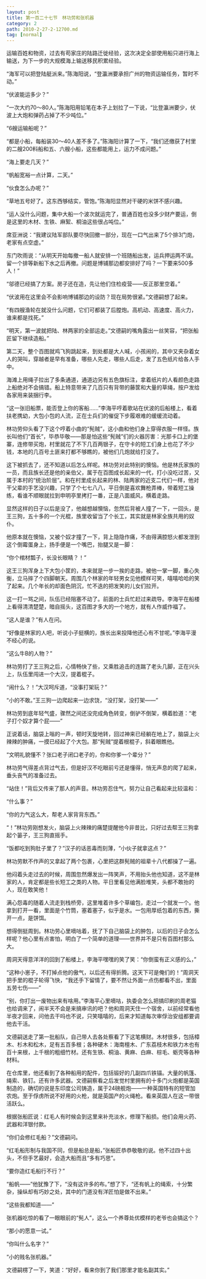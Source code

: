 ```yaml
---
layout: post
title: 第一百二十七节　林功劳和张机器
category: 2
path: 2010-2-27-2-12700.md
tag: [normal]
---
```


运输百姓和物资，过去有苟家庄的陆路迁徙经验，这次决定全部使用船只进行海上输送，为下一步的大规模海上输送移民积累经验。

“海军可以把登陆艇派来。”陈海阳说，“登瀛洲要承担广州的物资运输任务，暂时不动。”

“伏波能运多少？”

“一次大约70～80人。”陈海阳用铅笔在本子上划拉了一下说，“比登瀛洲要少，伏波上大炮和弹药占掉了不少吨位。”

“6艘运输船呢？”

“都是小船，每船装30～40人差不多了。”陈海阳计算了一下，“我们还缴获了村里的二艘200料船和五、六艘小船，这些都能用上，运力不成问题。”

“海上要走几天？”

“帆船宽裕一点计算，二天。”

“伙食怎么办呢？”

“草地五号好了。这东西够结实，管饱。”陈海阳显然对干硬的米饼不感兴趣。

“运人没什么问题，集中大船一个波次就运完了，普通百姓也没多少财产要运，倒是这里的木材、生铁、麻絮、桐油这些很占吨位。”

席亚洲说：“我建议陆军部队要尽快回撤一部分，现在一口气出来了5个排3门炮，老家有点空虚。”

东门吹雨说：“从明天开始每撤一船人就安排一个班随船出发，运兵押运两不误。留一个排等新船下水之后再撤。问题是博铺那边都安排好了吗？一下要来500多人！”

“邬德已经搞了方案。房子还在造，先让他们住检疫营――反正那里空着。”

“伏波用在这里会不会影响博铺那边的设防？现在局势很紧。”文德嗣想了起来。

“有四艘渔轮在就没什么问题，它们可都装了后膛炮。高机动、高速度、高火力，谁来都是找死。”

“明天，第一波就把陆、林两家的全部运走。”文德嗣的嘴角露出一丝笑容，“把张船匠留下继续造船。”

第二天，整个百图就鸡飞狗跳起来，到处都是大人喊，小孩闹的，其中又夹杂着女人的哭叫，穿越者是早有准备，哪些人先走，哪些人后走，发了五色纸片给各人手中。

海滩上用绳子拉出了多条通道，通道边另有五色旗标注，拿着纸片的人看颜色走路上船绝对不会搞错。船上特意带来了几百只有背带的藤筐和大量的草绳，按户发给各家用来装捆行李。

“这一张旧船票，能否登上你的客船……”李海平哼着歌站在伏波的后船楼上，看着扶老携幼，大包小包的人流，正在士兵们的催促下步履艰难的缓缓流动着。

林功劳仰头看了下这个哼着小曲的“髡贼”，这小曲和他们身上穿得衣服一样怪。族长叫他们“首长”，毕恭毕敬――那是怕这些“髡贼”们的火器厉害：光那卡口上的堡寨，连修带买炮，村里就花了不下几百两银子，在守卡的短工们身上也花了不少钱，本地的几百号土匪来打都不够瞧的，被他们几炮就给打没了。

这下被抓去了，还不知道以后怎么样呢。林功劳对此特别的懊恼。他是林氏家族的一员，而且族长还是他的亲伯父，属于在百图成长起来的一代，打小没吃过苦，又属于本村的“统治阶层”。和在村里成长起来的林、陆两家的近支二代们一样，他对干父辈的手艺没兴趣，只学了个七七八八，平日倒是喜欢舞枪弄棒，带着短工操练，看谁不顺眼就拉到申明亭里拷打一番，正是八面威风，横着走路。

显然这样的日子以后是没了，他越想越懊恼，忽然后背被人撞了一下，一回头，是王三狗，五十多的一个光棍，族里收留当了个长工，其实就是林家全族共用的奴仆。

他原本就在懊恼，又被个奴才撞了一下，背上隐隐作痛，不由得满腔怒火都发泄到这个倒霉蛋身上，扬手便是一个嘴巴，抬腿又是一脚：

“你个棺材瓢子，长没长眼睛？！”

这王三狗浑身上下大包小筐的，本来就是一步一挨的走路，被他一掌一脚，重心失衡，立马摔了个四脚朝天。周围几个林家的年轻男女见他模样可笑，嘻嘻哈哈的笑了起来。几个年长的却面色阴沉，忙不迭的把发笑的儿女们拉开。

这一打一骂之间，队伍已经阻塞不动了。前面的士兵忙赶过来疏导。李海平在船楼上看得清清楚楚，暗自摇头，这百图才多大的一个地方，就有人作威作福了。

“这人是谁？”有人在问。

“好像是林家的人吧，听说小子挺横的，族长出来投降他还心有不甘呢。”李海平漫不经心的说。

“这么牛B的人物？”

林功劳打了王三狗之后，心情畅快了些，又乘胜追击的连踹了老头几脚，正在兴头上，队伍里闯进一个大汉，提着棍子。

“闹什么？！”大汉呵斥道，“没事打架玩？”

“小的不敢。”王三狗一边爬起来一边求饶，“没打架，没打架――”

林功劳到底年轻气盛，骤然之间还没完成角色转变，倒驴不倒架，横着脸道：“老子打个奴才算个屁――”

正说着话，脑袋上嗡的一声，顿时天旋地转，回过神来已经躺在地上了，脑袋上火辣辣的肿痛，一摸已经起了个大包。那“髡贼”提着根棍子，斜着眼瞧他。

“文明礼貌懂不？张口老子闭口老子的，你和你爹一个辈分？”

林功劳气得差点背过气去，但是好汉不吃眼前亏还是懂得，悄无声息的爬了起来，垂头丧气的准备过去。

“站住！”背后又传来了那人的声音。林功劳忍住气，努力让自己看起来比较温和：

“什么事？”

“你的力气这么大，帮老人家背背东西。”

“！”林功劳刚想发火，脑袋上火辣辣的痛楚提醒他今非昔比，只好过去帮王三狗拿起个篓子，王三狗直摇手。

“饭都吃到狗肚子里了？”汉子的话恶毒而刻薄，“小伙子就拿这点？”

林功劳默不作声的又拿起了两个包裹，心里把这群髡贼的祖辈十八代都操了一遍。

他闷着头走过去的时候，周围忽然爆发出一阵笑声，不用抬头他也知道，这不是林家的人，肯定都是些长短工之类的人物。平日里看见他满脸堆笑，头都不敢抬的人，现在敢笑他！

满心怨毒的随着人流走到栈桥旁，这里堆着许多个草编包，走过一个就发一个。他拿到打开一看，里面是个竹筒，塞着塞子，似乎是水。一包用厚纸包着的东西，撕开一点，是饼饵。

想得倒挺周到。林功劳心里嘀咕着，抚了下自己脑袋上的肿包，以后的日子会怎么样呢？他心里有点害怕，明白了一个简单的道理――世界并不是只有百图村那么大。

周洞天得意洋洋的回到了船楼上，李海平嘿嘿的笑了笑：“你倒蛮有正义感的么，”

“这种小崽子，不打掉点他的傲气，以后还有得折腾。这天下可是俺们的！”周洞天把手里的棍子轮得飞快，“我还手下留情了，要不然让外面一点伤都看不出，里面五劳七伤――”

“别，你打出一废物出来有啥用。”李海平心里嘀咕，执委会怎么把搞印刷的周老猫也给调来了，闹半天不会是来搞审讯的吧？他和周洞天住一个宿舍，以前经常看他半夜才回来，问他去干吗也不说，只笑嘻嘻的，后来才知道每次审俘治安组都要调他去干活。

文德嗣送走了第一批船队，自己带人去各处察看了下这笔横财。木材很多，包括樟木、杉木和松木，足有五百多根；各种硬木：海南檀木、广东荔枝木和铁力木也有百十来根，上千根的粗细竹材。还有生铁、桐油、黄麻、白麻、棕毛、蛎壳等各种材料。

在仓库里，他还看到了各种船用的配件，包括锻好的几副四爪铁锚。大量的帆篷、绳索、铁钉。还有许多武器。文德嗣察看之后发觉村里拥有的十多门火炮都是英国制造的，确切的说是东印度公司铸造，属于24磅舰炮――一种英国特有的短管加农炮。至于俘虏所说不好用的火枪，就是英国产的火绳枪。看来英国人在这一带很活跃么。

根据张船匠说：红毛人有时候会到这里来补充淡水，修理下船损。他们会用火药、武器和洋银付款。

“你们会修红毛船？”文德嗣问。

“红毛船形制与我国不同，但是船总是船，”张船匠恭恭敬敬的说。他不过四十出头，不但手艺最好，会造大船而且“多有巧思”。

“要你造红毛船行不行？”

“船帆――”他犹豫了下，“没有这许多的布。”想了下，“还有帆上的绳索，十分繁杂，操纵却有巧妙之处，其中的门道没有洋匠怕是做不出来。”

“这些我都知道――”

张机器吃惊的看了一眼眼前的“髡人”，这么一个养尊处优模样的老爷也会搞这个？

“那小的愿意一试。”

“你叫什么名字？”

“小的贱名张机器。”

文德嗣楞了一下，笑道：“好好，看来你到了我们那里才能名副其实。”
